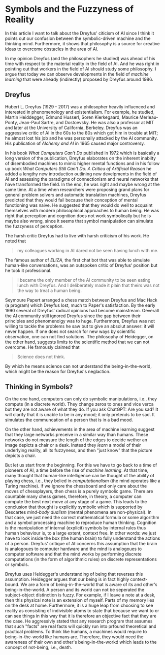 # Symbols and the Fuzzyness of Reality

In this article I want to talk about the Dreyfus' citicism of AI since I think it points out our confusion between the symbolic-driven machine and the thinking mind.
Furthermore, it shows that philosophy is a source for creative ideas to overcome obstacles in the area of AI.

In my opinion Dreyfus (and the philosophers he studied) was ahead of his time with respect to the material reality in the field of AI.
And he was right in pointing out that workers in the field of AI should study some philosophy.
I argue that today we can observe developments in the field of *machine learning* that were already (indirectly) proposed by Dreyfus around 1986.

## Dreyfus

Hubert L. Dreyfus (1929 - 2017) was a philosopher heavily influenced and interested in phenomenology and existentialism.
For example, he studied, Martin Heiddegger, Edmund Husserl, Soren Kierkegaard, Maurice Merleau-Ponty, Jean-Paul Sartre, and Dostoevsky.
He was also a professor at MIT and later at the University of California, Berkeley.
Dreyfus was an aggressive critic of AI in the 60s to the 80s which got him in trouble at MIT; he almost lost his job and he was personally attacked by the AI community.
His publication of *Alchemy and AI* in 1965 caused major controversy.

In his book *What Computers Can't Do* published in 1972 which is basically a long version of the publication, Dreyfus elaborates on the inherent inabilty of disembodied machines to mimic higher mental functions and in his follow up book *What Computers Still Can't Do: A Critieu of Artificial Reason* he added a lengthy new introduction outlining new develpments in the field of AI and assessing the paradigms of connectionism and neural networks that have transformed the field.
In the end, he was right and maybe wrong at the same time.
At a time when researchers were proposing grand plans for general problem solvers and automatic translation machines, Dreyfus predicted that they would fail because their conception of mental functioning was naive.
He suggested that they would do well to acquaint themselves with modern philosophical approaches to human being.
He was right that perception and cognition does not work symbolically but he is maybe also wrong, since it seems that symbol manipulation can simulate the fuzzyness of perception.

The harsh critic Dreyfus had to live with harsh criticism of his work.
He noted that 

>my colleagues working in AI dared not be seen having lunch with me.

The famous author of *ELIZA*, the first chat bot that was able to simulate human-like conversations, was an outspoken critic of Dreyfus' position but he took it professional.

>I became the only member of the AI community to be seen eating lunch with Dreyfus. And I deliberately made it plain that theirs was not the way to treat a human being.

Seymoure Papert arranged a chess match between Dreyfus and Mac Hack (a program) which Dreyfus lost, much to Paper's satisfaction.
By the early 1990 several of Dreyfus' radical opinions had become mainstream.
Oeverall the AI community still ignored Dreyfus since the gap between their principles and phenomenolgy was to huge.
Furthermore, Dreyfus was not willing to tackle the problems he saw but to give an absolut answer: it will never happen.
If one does not search for new ways by scientific observation, one can not find solutions.
The philosophy of Heidegger, on the other hand, suggests limits to the scientific method that we can not overcome.
He famously claimed that

>Science does not think.

By which he means science can not understand the being-in-the-world, which might be the reason for Dreyfus's neglaction.

## Thinking in Symbols?

On the one hand, computers can only do symbolic manipulations, i.e., they compute (in a discrete world).
They change zeros to ones and vice verca but they are not aware of what they do.
If you ask ChatGPT: Are you sad?
It will clarify that it is unable to be in any mood; it only pretends to be sad.
It simulates the communcation of a person that is in a bad mood.

On the other hand, achievements in the area of machine learning suggest that they large networks preceive in a similar way than humans.
These networks do not measure the length of the edges to decide wether an image depicts a chair or a desk.
Instead they *learn* a model of their underlying reality, all its fuzzyness, and then "just know" that the picture depicts a chair.

But let us start from the beginning.
For this we have to go back to a time of pioneers of AI, a time before the rise of *machine learning*.
At that time, many thought that human-like intelligence can be thought of the ability of playing chess, i.e., they belied in *computationalism* (the mind operates like a Turing machine).
If we ignore the chessboard and only care about the moves of chessplayers, then chess is a purely symbolic game.
There are countable many chess games, therefore, in theory, a computer can compute the best next move at any stage of a game.
This leads to the conclusion that thought is explicitly symbolic which is supported by Descartes *mind-body dualism* (mental phenomena are non-physical).
In that case, we just need the correct mathematical formula or some algorithm and a symbol processing machine to reproduce human thinking.
Cognition is the manipulation of internal (explicit) symbols by internal rules thus human behaviour is, to a large extent, context free.
In other words: we just have to look inside the box (the human brain) to fully understand the actions of a person.
Dreyfus' critique of AI concerns this assumption that the brain is analogoues to computer hardware and the mind is analogoues to computer software and that the mind works by performing discrete computations (in the form of algorithmic rules) on discrete representations or symbols.

Dreyfus uses Heidegger's understanding of being that reverses this assumption.
Heidegger argues that our being is in fact highly context-bound.
We are a form of being-in-the-world that is aware of its and other's being-in-the-world.
A person and its world can not be seperated the subject-object distinction is fuzzy.
For example, if I leave a note at a desk, then this physical note is an extension of myself.
Parts of my memory lies on the desk at home.
Furthermore, it is a huge leap from choosing to see reality as consisting of indivisible atoms to state that because we want to or can see things in this way that it is therefore an objective fact that they are the case.
He aggressivly stated that any research program that assumes that such "facts" are real facts will quickly run into prfound theoretical and practical problems.
To think like humans, a machines would require to being-in-the-world like humans are.
Therefore, they would need the awareness of their own and other's being-in-the-workd which leads to the concept of not-being, i.e., death.